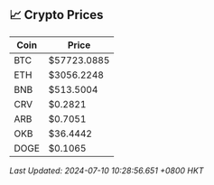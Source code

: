 ## 📈 Crypto Prices

| Coin | Price |
| ---- | ----- |
| BTC | $57723.0885 |
| ETH | $3056.2248 |
| BNB | $513.5004 |
| CRV | $0.2821 |
| ARB | $0.7051 |
| OKB | $36.4442 |
| DOGE | $0.1065 |

_Last Updated: 2024-07-10 10:28:56.651 +0800 HKT_